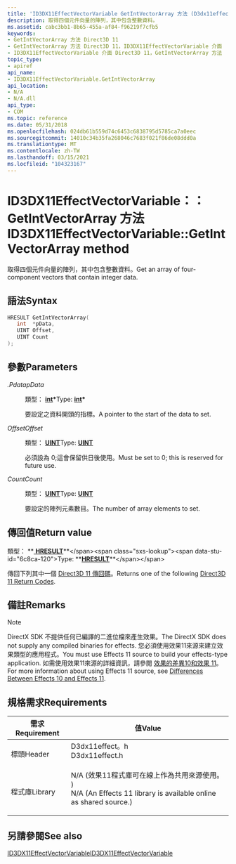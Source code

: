```yaml
---
title: 'ID3DX11EffectVectorVariable GetIntVectorArray 方法 (D3dx11effect .h) '
description: 取得四個元件向量的陣列，其中包含整數資料。
ms.assetid: cabc3bb1-8b65-455a-af84-f96219f7cfb5
keywords:
- GetIntVectorArray 方法 Direct3D 11
- GetIntVectorArray 方法 Direct3D 11，ID3DX11EffectVectorVariable 介面
- ID3DX11EffectVectorVariable 介面 Direct3D 11，GetIntVectorArray 方法
topic_type:
- apiref
api_name:
- ID3DX11EffectVectorVariable.GetIntVectorArray
api_location:
- N/A
- N/A.dll
api_type:
- COM
ms.topic: reference
ms.date: 05/31/2018
ms.openlocfilehash: 024db61b559d74c6453c6838795d5785ca7a0eec
ms.sourcegitcommit: 14010c34b35fa268046c7683f021f86de08ddd0a
ms.translationtype: MT
ms.contentlocale: zh-TW
ms.lasthandoff: 03/15/2021
ms.locfileid: "104323167"
---
```

# <a name="id3dx11effectvectorvariablegetintvectorarray-method"></a><span data-ttu-id="6c8ca-106">ID3DX11EffectVectorVariable：： GetIntVectorArray 方法</span><span class="sxs-lookup"><span data-stu-id="6c8ca-106">ID3DX11EffectVectorVariable::GetIntVectorArray method</span></span>

<span data-ttu-id="6c8ca-107">取得四個元件向量的陣列，其中包含整數資料。</span><span class="sxs-lookup"><span data-stu-id="6c8ca-107">Get an array of four-component vectors that contain integer data.</span></span>

## <a name="syntax"></a><span data-ttu-id="6c8ca-108">語法</span><span class="sxs-lookup"><span data-stu-id="6c8ca-108">Syntax</span></span>


```C++
HRESULT GetIntVectorArray(
   int  *pData,
   UINT Offset,
   UINT Count
);
```



## <a name="parameters"></a><span data-ttu-id="6c8ca-109">參數</span><span class="sxs-lookup"><span data-stu-id="6c8ca-109">Parameters</span></span>

<dl> <dt>

<span data-ttu-id="6c8ca-110">*.Pdata*</span><span class="sxs-lookup"><span data-stu-id="6c8ca-110">*pData*</span></span> 
</dt> <dd>

<span data-ttu-id="6c8ca-111">類型： **[ **int**](/windows/desktop/WinProg/windows-data-types)\***</span><span class="sxs-lookup"><span data-stu-id="6c8ca-111">Type: **[**int**](/windows/desktop/WinProg/windows-data-types)\***</span></span>

<span data-ttu-id="6c8ca-112">要設定之資料開頭的指標。</span><span class="sxs-lookup"><span data-stu-id="6c8ca-112">A pointer to the start of the data to set.</span></span>

</dd> <dt>

<span data-ttu-id="6c8ca-113">*Offset*</span><span class="sxs-lookup"><span data-stu-id="6c8ca-113">*Offset*</span></span> 
</dt> <dd>

<span data-ttu-id="6c8ca-114">類型： **[ **UINT**](/windows/desktop/WinProg/windows-data-types)**</span><span class="sxs-lookup"><span data-stu-id="6c8ca-114">Type: **[**UINT**](/windows/desktop/WinProg/windows-data-types)**</span></span>

<span data-ttu-id="6c8ca-115">必須設為 0;這會保留供日後使用。</span><span class="sxs-lookup"><span data-stu-id="6c8ca-115">Must be set to 0; this is reserved for future use.</span></span>

</dd> <dt>

<span data-ttu-id="6c8ca-116">*Count*</span><span class="sxs-lookup"><span data-stu-id="6c8ca-116">*Count*</span></span> 
</dt> <dd>

<span data-ttu-id="6c8ca-117">類型： **[ **UINT**](/windows/desktop/WinProg/windows-data-types)**</span><span class="sxs-lookup"><span data-stu-id="6c8ca-117">Type: **[**UINT**](/windows/desktop/WinProg/windows-data-types)**</span></span>

<span data-ttu-id="6c8ca-118">要設定的陣列元素數目。</span><span class="sxs-lookup"><span data-stu-id="6c8ca-118">The number of array elements to set.</span></span>

</dd> </dl>

## <a name="return-value"></a><span data-ttu-id="6c8ca-119">傳回值</span><span class="sxs-lookup"><span data-stu-id="6c8ca-119">Return value</span></span>

<span data-ttu-id="6c8ca-120">類型： **[ **HRESULT**](https://msdn.microsoft.com/library/Bb401631(v=MSDN.10).aspx)**</span><span class="sxs-lookup"><span data-stu-id="6c8ca-120">Type: **[**HRESULT**](https://msdn.microsoft.com/library/Bb401631(v=MSDN.10).aspx)**</span></span>

<span data-ttu-id="6c8ca-121">傳回下列其中一個 [Direct3D 11 傳回碼](d3d11-graphics-reference-returnvalues.md)。</span><span class="sxs-lookup"><span data-stu-id="6c8ca-121">Returns one of the following [Direct3D 11 Return Codes](d3d11-graphics-reference-returnvalues.md).</span></span>

## <a name="remarks"></a><span data-ttu-id="6c8ca-122">備註</span><span class="sxs-lookup"><span data-stu-id="6c8ca-122">Remarks</span></span>

> [!Note]  
> <span data-ttu-id="6c8ca-123">DirectX SDK 不提供任何已編譯的二進位檔來產生效果。</span><span class="sxs-lookup"><span data-stu-id="6c8ca-123">The DirectX SDK does not supply any compiled binaries for effects.</span></span> <span data-ttu-id="6c8ca-124">您必須使用效果11來源來建立效果類型的應用程式。</span><span class="sxs-lookup"><span data-stu-id="6c8ca-124">You must use Effects 11 source to build your effects-type application.</span></span> <span data-ttu-id="6c8ca-125">如需使用效果11來源的詳細資訊，請參閱 [效果的差異10和效果 11](d3d11-graphics-programming-guide-effects-differences.md)。</span><span class="sxs-lookup"><span data-stu-id="6c8ca-125">For more information about using Effects 11 source, see [Differences Between Effects 10 and Effects 11](d3d11-graphics-programming-guide-effects-differences.md).</span></span>

 

## <a name="requirements"></a><span data-ttu-id="6c8ca-126">規格需求</span><span class="sxs-lookup"><span data-stu-id="6c8ca-126">Requirements</span></span>



| <span data-ttu-id="6c8ca-127">需求</span><span class="sxs-lookup"><span data-stu-id="6c8ca-127">Requirement</span></span> | <span data-ttu-id="6c8ca-128">值</span><span class="sxs-lookup"><span data-stu-id="6c8ca-128">Value</span></span> |
|--------------------|----------------------------------------------------------------------------------------------------------------------------------------------|
| <span data-ttu-id="6c8ca-129">標頭</span><span class="sxs-lookup"><span data-stu-id="6c8ca-129">Header</span></span><br/>  | <dl> <span data-ttu-id="6c8ca-130"><dt>D3dx11effect。h</dt></span><span class="sxs-lookup"><span data-stu-id="6c8ca-130"><dt>D3dx11effect.h</dt></span></span> </dl>                                                    |
| <span data-ttu-id="6c8ca-131">程式庫</span><span class="sxs-lookup"><span data-stu-id="6c8ca-131">Library</span></span><br/> | <dl> <span data-ttu-id="6c8ca-132"><dt>N/A (效果11程式庫可在線上作為共用來源使用。 ) </dt></span><span class="sxs-lookup"><span data-stu-id="6c8ca-132"><dt>N/A (An Effects 11 library is available online as shared source.)</dt></span></span> </dl> |



## <a name="see-also"></a><span data-ttu-id="6c8ca-133">另請參閱</span><span class="sxs-lookup"><span data-stu-id="6c8ca-133">See also</span></span>

<dl> <dt>

[<span data-ttu-id="6c8ca-134">ID3DX11EffectVectorVariable</span><span class="sxs-lookup"><span data-stu-id="6c8ca-134">ID3DX11EffectVectorVariable</span></span>](id3dx11effectvectorvariable.md)
</dt> </dl>

 

